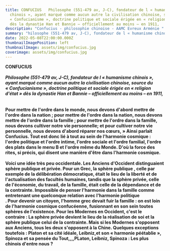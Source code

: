 ```yaml
---
title: CONFUCIUS   Philosophe (551-479 av, J-C), fondateur de l « humanisme
  chinois », ayant marqué comme aucun autre la civilisation chinoise, source du
  « Confucianisme », doctrine politique et sociale érigée en « religion d'état »
  dès la dynastie Han et Bannie – officiellement au moins – en 1911,
description: "Confucius - philosophie chinoise - AAMC Evreux Arménie "
summary: "hilosophe (551-479 av, J-C), fondateur de l « humanisme chinois », "
date: 2022-05-08T22:00:00.000Z
thumbnailImagePosition: left
thumbnailImage: assets/img/confucius.jpg
coverimage: assets/img/confucius.jpg
---
```

**CONFUCIUS**\
\
***Philosophe (551-479 av, J-C), fondateur de l « humanisme chinois », ayant marqué comme aucun autre la civilisation chinoise, source du « Confucianisme », doctrine politique et sociale érigée en « religion d'état » dès la dynastie Han et Bannie – officiellement au moins – en 1911,***\
\
\
**Pour mettre de l'ordre dans le monde, nous devons d'abord mettre de l'ordre dans la nation ; pour mettre de l'ordre dans la nation, nous devons mettre de l'ordre dans la famille ; pour mettre de l'ordre dans la famille, nous devons cultiver notre vie personnelle; et pour cultiver notre vie personnelle, nous devons d'abord réparer nos cœurs, » Ainsi parlait Confucius. Tout est donc lié à tout au sein de l'harmonie cosmique : l'ordre politique et l'ordre intime, l'ordre sociale et l'ordre familial, l'ordre des plats dans le menu B et l'ordre même du Monde. D'où la force des rites, si précis, qui disent une manière d'être dans l'harmonie cosmique.**\
\
**Voici une idée très peu occidentale. Les Anciens d'Occident distinguaient sphère publique et privée. Pour un Grec, la sphère publique , celle par exemple de la délibération démocratique, était le lieu de la liberté et de l'actualisation des facultés humaines, tandis que la sphère privée, celle de l'économie, du travail, de la famille, était celle de la dépendance et de la contrainte. Impossible de penser l'harmonie dans la famille comme entretenant une quelconque relation avec l'harmonie politique**\
**. Pour devenir un citoyen, l'homme grec devait fuir la famille : on est loin de l'harmonie cosmique confucéenne, fusionnant en son sein toutes sphères de l'existence. Pour les Modernes en Occident, c'est le contraire : La sphère privée devient le lieu de la réalisation de soi et la sphère publique celui de la contrainte. Mais si les Modernes s'opposent aux Anciens, tous les deux s'opposent à la Chine. Quelques exceptions toutefois : Platon et sa cité idéale, Leibniz,et son « harmonie péétablie », Spinoza et sa pensée du Tout,,,,PLaton, Leibniz, Spinoza : Les plus chinois d'entre nous ?**